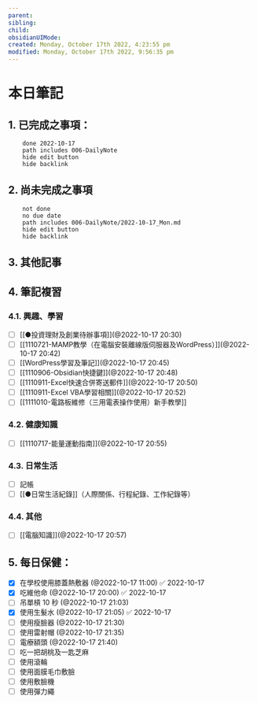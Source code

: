 ```yaml
---
parent: 
sibling: 
child: 
obsidianUIMode: 
created: Monday, October 17th 2022, 4:23:55 pm
modified: Monday, October 17th 2022, 9:56:35 pm
---
```


# 本日筆記


## 1. 已完成之事項：
```tasks
	done 2022-10-17
	path includes 006-DailyNote
	hide edit button 
	hide backlink
```

## 2. 尚未完成之事項
```tasks
	not done
	no due date
	path includes 006-DailyNote/2022-10-17_Mon.md
	hide edit button 
	hide backlink
```

## 3. 其他記事

## 4. 筆記複習
### 4.1. 興趣、學習
- [ ] [[●投資理財及創業待辦事項]](@2022-10-17 20:30)
- [ ] [[1110721-MAMP教學（在電腦安裝離線版伺服器及WordPress）]](@2022-10-17 20:42)
- [ ] [[WordPress學習及筆記]](@2022-10-17 20:45)
- [ ] [[1110906-Obsidian快捷鍵]](@2022-10-17 20:48)
- [ ] [[1110911-Excel快速合併寄送郵件]](@2022-10-17 20:50)
- [ ] [[1110911-Excel VBA學習相關]](@2022-10-17 20:52)
- [ ] [[1111010-電路板維修（三用電表操作使用）新手教學]]

### 4.2. 健康知識
- [ ] [[1110717-能量運動指南]](@2022-10-17 20:55)

### 4.3. 日常生活
- [ ] 記帳
- [ ] [[●日常生活紀錄]]（人際關係、行程紀錄、工作紀錄等）

### 4.4. 其他
- [ ] [[電腦知識]](@2022-10-17 20:57)

## 5. 每日保健：
- [x] 在學校使用膝蓋熱敷器 (@2022-10-17 11:00) ✅ 2022-10-17
- [x] 吃維他命 (@2022-10-17 20:00) ✅ 2022-10-17
- [ ] 吊單槓 10 秒 (@2022-10-17 21:03)
- [x] 使用生髮水 (@2022-10-17 21:05) ✅ 2022-10-17
- [ ] 使用瘦臉器 (@2022-10-17 21:30)
- [ ] 使用雷射帽 (@2022-10-17 21:35)
- [ ] 電療額頭 (@2022-10-17 21:40)
- [ ] 吃一把胡桃及一匙芝麻
- [ ] 使用滾輪
- [ ] 使用面膜毛巾敷臉
- [ ] 使用敷臉機
- [ ] 使用彈力繩
